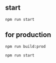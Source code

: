 ## start 

```
npm run start 

```

## for production 

```
npm run build:prod

npm run start 

```
